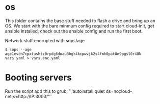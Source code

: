 # os

This folder contains the base stuff needed to flash a drive and bring up an OS. We start with the bare minmum config required to start cloud-init, get ansible installed, check out the ansible config and run the first boot. 

Network stuff encrupted with sops/age

``` $ sops --age age1evdn7cpxtushtz0rpdg6dnau3hgk4kcpwvjk2s4fnh0pat0n9pgsl0r48k vars.yaml > vars.enc.yaml ```


# Booting servers

Run the script 
add this to grub: 
'''autoinstall quiet ds=nocloud-net;s=http://IP:3003/'''
